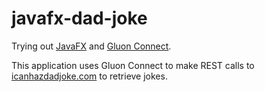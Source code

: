 # javafx-dad-joke

Trying out [JavaFX](https://openjfx.io) and [Gluon Connect](https://github.com/gluonhq/connect).

This application uses Gluon Connect to make REST calls to [icanhazdadjoke.com](https://icanhazdadjoke.com) to retrieve jokes.
